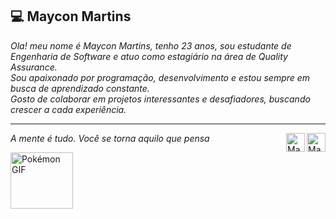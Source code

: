 ## 💻 Maycon Martins

*Ola! meu nome é Maycon Martins, tenho 23 anos, sou estudante de Engenharia de Software e atuo como estagiário na área de Quality Assurance.  
Sou apaixonado por programação, desenvolvimento e estou sempre em busca de aprendizado constante.  
Gosto de colaborar em projetos interessantes e desafiadores, buscando crescer a cada experiência.*

---
<div>
  <img align="right" alt="Maycon-Python" height="30" width="30" src="https://cdn.jsdelivr.net/gh/devicons/devicon@latest/icons/python/python-original.svg" />
  <img align="right" alt="Maycon-Csharp" height="30" width="30" src="https://cdn.jsdelivr.net/gh/devicons/devicon@latest/icons/csharp/csharp-original.svg" />
</div>


*A mente é tudo. Você se torna aquilo que pensa*


<div>
  <img 
    src="https://media4.giphy.com/media/v1.Y2lkPTc5MGI3NjExbGRwcGFydnJqY2VidjRtYTNhNG9seW02Z2xwZ2FvZHR5NmVoMTRyaSZlcD12MV9pbnRlcm5hbF9naWZfYnlfaWQmY3Q9cw/9NO3yxexkKEzKfblSD/giphy.gif" 
    alt="Pokémon GIF" 
    width="100" 
    height="90" 
    style="margin-right: 15px;"
    align="left"
  /
</div>
